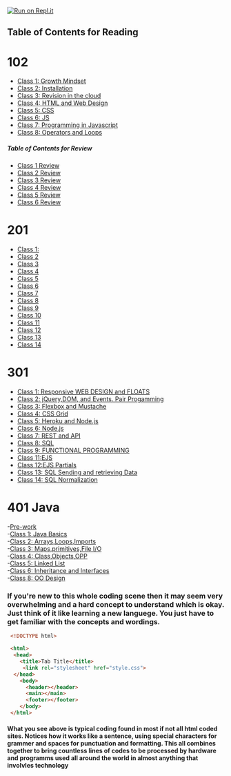 [![Run on Repl.it](https://repl.it/badge/github/PotatoGod123/reading-notes)](https://repl.it/github/PotatoGod123/reading-notes)

## Table of Contents for Reading


# 102  

- [Class 1: Growth Mindset](./102/growthmindset.md)
- [Class 2: Installation](./102/InstallingStuff.md)
- [Class 3: Revision in the cloud](./102/Revisions.md)
- [Class 4: HTML and Web Design](./102/html.md)
- [Class 5: CSS](./102/css.md)
- [Class 6: JS](./102/js.md)
- [Class 7: Programming in Javascript](./102/programmingwithjave.md)
- [Class 8: Operators and Loops](./102/Operatorsandloops.md)

##### Table of Contents for Review

- [Class 1 Review](./102/class1_review.md)
- [Class 2 Review](./102/class2review.md)
- [Class 3 Review](./102/class3_review.md)
- [Class 4 Review](./102/class4review.md)
- [Class 5 Review](./102/class5review.md)
- [Class 6 Review](./102/class6review.md)


# 201  

- [Class 1:](./201/class1-01.md)  
- [Class 2](./201/class1-02.md)
- [Class 3](./201/class1-03.md)
- [Class 4](./201/class1-04.md)
- [Class 5](./201/class1-05.md)
- [Class 6](./201/class2-01.md)
- [Class 7](./201/class2-02.md)
- [Class 8](./201/class2-03.md)
- [Class 9](./201/class2-04.md)
- [Class 10](./201/class2-05.md)
- [Class 11](./201/class3-01.md)
- [Class 12](./201/class3-02.md)
- [Class 13](./201/class3-03.md)
- [Class 14](./201/class3-04.md)  

# 301

- [Class 1: Responsive WEB DESIGN and FLOATS](./301/class1.md)  
- [Class 2: jQuery,DOM, and Events. Pair Progamming](./301/class2.md)  
- [Class 3: Flexbox and Mustache](./301/class3.md)  
- [Class 4: CSS Grid](./301/class4.md)  
- [Class 5: Heroku and Node.js](./301/class5.md)
- [Class 6: Node.js](./301/class6.md)  
- [Class 7: REST and API](./301/class7.md)
- [Class 8: SQL](./301/class8.md)
- [Class 9: FUNCTIONAL PROGRAMMING](./301/class9.md)
- [Class 11:EJS](./301/class11.md)  
- [Class 12:EJS Partials](./301/class12.md)
- [Class 13: SQL Sending and retrieving Data](./301/class13.md)
- [Class 14: SQL Normalization](./301/class14.md)

# 401 Java

-[Pre-work](./401/prework.md)  
-[Class 1: Java Basics](./401/javaBasics.md)  
-[Class 2: Arrays,Loops,Imports](./401/arraysLoopsImports.md)  
-[Class 3: Maps,primitives,File I/O](./401/javaclass3.md)  
-[Class 4: Class,Objects,OPP](./401/class4.md)  
-[Class 5: Linked List](./401/javaclass5.md)  
-[Class 6: Inheritance and Interfaces](./401/class06.md)  
-[Class 8: OO Design](./401/class08.md)  


### If you're new to this whole coding scene then it may seem very overwhelming and a hard concept to understand which is okay. Just think of it like learning a new languege. You just have to get familiar with the concepts and wordings.  

```HTML
 <!DOCTYPE html>

 <html>  
  <head>  
    <title>Tab Title</title>
     <link rel="stylesheet" href="style.css">
  </head>
    <body>
      <header></header>
      <main></main>
      <footer></footer>
    </body>  
 </html> 
```

#### What you see above is typical coding found in most if not all html coded sites. Notices how it works like a sentence, using special characters for grammer and spaces for punctuation and formatting. This all combines together to bring countless lines of codes to be processed by hardware and programms used all around the world in almost anything that involvles technology  
